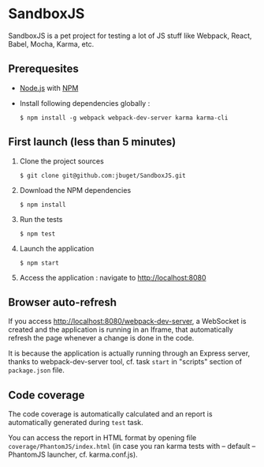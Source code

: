 # SandboxJS

SandboxJS is a pet project for testing a lot of JS stuff like Webpack, React, Babel, Mocha, Karma, etc.

## Prerequesites

* [Node.js](https://nodejs.org) with [NPM](https://www.npmjs.com/)
* Install following dependencies globally :

   ```
   $ npm install -g webpack webpack-dev-server karma karma-cli
   ```

## First launch (less than 5 minutes)

1. Clone the project sources
   ```
   $ git clone git@github.com:jbuget/SandboxJS.git
   ```

2. Download the NPM dependencies
   ```
   $ npm install
   ```

3. Run the tests
   ```
   $ npm test
   ```

4. Launch the application
   ```
   $ npm start
   ```

5. Access the application : navigate to [http://localhost:8080](http://localhost:8080)


## Browser auto-refresh

If you access [http://localhost:8080/webpack-dev-server](http://localhost:8080/webpack-dev-server), a WebSocket is created and the application is running in an
Iframe, that automatically refresh the page whenever a change is done in the code.

It is because the application is actually running through an Express server, thanks to webpack-dev-server tool, cf. task
`start` in "scripts" section of `package.json` file.

## Code coverage

The code coverage is automatically calculated and an report is automatically generated during `test` task.

You can access the report in HTML format by opening file `coverage/PhantomJS/index.html` (in case you ran karma tests
with – default – PhantomJS launcher, cf. karma.conf.js).
